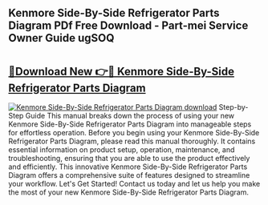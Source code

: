 ## Kenmore Side-By-Side Refrigerator Parts Diagram PDf Free Download - Part-mei Service Owner Guide ugSOQ

# <h2><a href="http://dflpmpz.blite.top/?on=Kenmore+Side-By-Side+Refrigerator+Parts+Diagram">🔗Download New 👉🔴 Kenmore Side-By-Side Refrigerator Parts Diagram</a></h2>

[![Kenmore Side-By-Side Refrigerator Parts Diagram download](https://i.imgur.com/lujVjoI.png)](http://dflpmpz.blite.top/?on=Kenmore+Side-By-Side+Refrigerator+Parts+Diagram)
Step-by-Step Guide This manual breaks down the process of using your new Kenmore Side-By-Side Refrigerator Parts Diagram into manageable steps for effortless operation. Before you begin using your Kenmore Side-By-Side Refrigerator Parts Diagram, please read this manual thoroughly. It contains essential information on product setup, operation, maintenance, and troubleshooting, ensuring that you are able to use the product effectively and efficiently. This innovative Kenmore Side-By-Side Refrigerator Parts Diagram offers a comprehensive suite of features designed to streamline your workflow. Let's Get Started! Contact us today and let us help you make the most of your new Kenmore Side-By-Side Refrigerator Parts Diagram.
